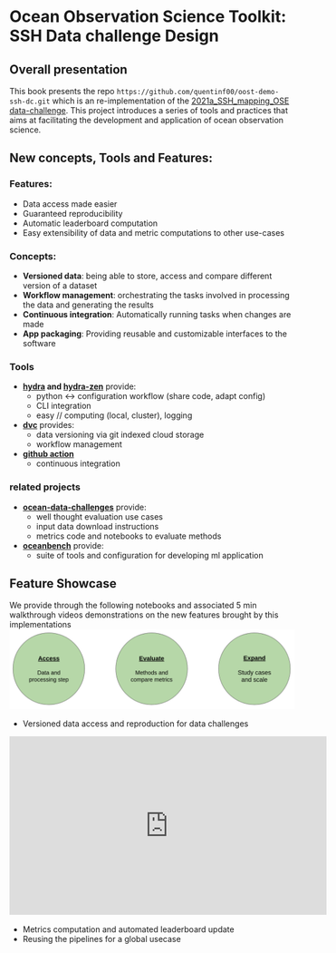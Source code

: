 # Ocean Observation Science Toolkit: SSH Data challenge Design


## Overall presentation
This book presents the repo `https://github.com/quentinf00/oost-demo-ssh-dc.git` which is an re-implementation of the [2021a_SSH_mapping_OSE data-challenge](https://github.com/ocean-data-challenges/2023a_SSH_mapping_OSE).
 This project introduces a series of tools and practices that aims at facilitating the development and application of ocean observation science.

## New concepts, Tools and Features:


### Features:
- Data access made easier
- Guaranteed reproducibility
- Automatic leaderboard computation
- Easy extensibility of data  and metric computations to other use-cases

### Concepts:
- **Versioned data**: being able to store, access and compare different version of a dataset
- **Workflow management**: orchestrating the tasks involved in processing the data and generating the results
- **Continuous integration**: Automatically running tasks when changes are made
- **App packaging**: Providing reusable and customizable interfaces to the software

  
### Tools
-  **[hydra](https://hydra.cc/docs/intro/) and [hydra-zen](https://mit-ll-responsible-ai.github.io/hydra-zen/)** provide:
    -  python <-> configuration workflow (share code, adapt config) 
    -  CLI integration
    -  easy // computing (local, cluster), logging 
-  **[dvc](https://dvc.org/doc/use-cases)** provides:
    -  data versioning via git indexed cloud storage
    -  workflow management 
- **[github action](https://docs.github.com/en/actions)**
    - continuous integration
  

### related projects
- **[ocean-data-challenges](https://ocean-data-challenges.github.io/)** provide:
    - well thought evaluation use cases
    - input data download instructions
    - metrics code and notebooks to evaluate methods
-  **[oceanbench](https://jejjohnson.github.io/oceanbench/content/overview.html)** provide:
    -  suite of tools and configuration for developing ml application


## Feature Showcase
We provide through the following notebooks and associated 5 min walkthrough videos demonstrations on the new features brought by this implementations
![](imgs/contrib_doc.png)
- Versioned data access and reproduction for data challenges
<iframe width="560" height="315" src="https://www.youtube.com/embed/9sMfMNRIaJA?si=2r3As5ZdwhrWZkPk" title="YouTube video player" frameborder="0" allow="accelerometer; autoplay; clipboard-write; encrypted-media; gyroscope; picture-in-picture; web-share" referrerpolicy="strict-origin-when-cross-origin" allowfullscreen></iframe>

- Metrics computation and automated leaderboard update
- Reusing the pipelines for a global usecase



```{tableofcontents}
```
